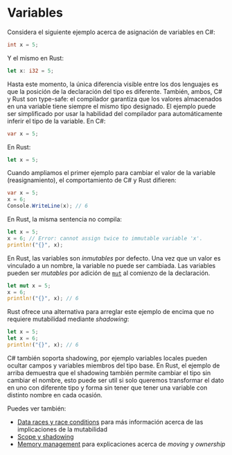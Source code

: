 # Variables

Considera el siguiente ejemplo acerca de asignación de variables en C#:

```csharp
int x = 5;
```

Y el mismo en Rust:

```rust
let x: i32 = 5;
```

Hasta este momento, la única diferencia visible entre los dos lenguajes es que
la posición de la declaración del tipo es diferente. También, ambos, C# y Rust
son type-safe: el compilador garantiza que los valores almacenados en una
variable tiene siempre el mismo tipo designado. El ejemplo puede ser 
simplificado por usar la habilidad del compilador para automáticamente inferir 
el tipo de la variable. En C#:

```csharp
var x = 5;
```

En Rust:

```rust
let x = 5;
```

Cuando ampliamos el primer ejemplo para cambiar el valor de la variable 
(reasignamiento), el comportamiento de C# y Rust difieren:

```csharp
var x = 5;
x = 6;
Console.WriteLine(x); // 6
```

En Rust, la misma sentencia no compila:

```rust
let x = 5;
x = 6; // Error: cannot assign twice to immutable variable 'x'.
println!("{}", x);
```

En Rust, las variables son _inmutables_ por defecto. Una vez que un valor es
vinculado a un nombre, la variable no puede ser cambiada. Las variables pueden 
ser _mutables_ por adición de [`mut`][mut.rs] al comienzo de la declaración.

```rust
let mut x = 5;
x = 6;
println!("{}", x); // 6
```

Rust ofrece una alternativa para arreglar este ejemplo de encima que no requiere
mutabilidad mediante _shadowing_:

```rust
let x = 5;
let x = 6;
println!("{}", x); // 6
```

C# también soporta shadowing, por ejemplo variables locales pueden ocultar 
campos y variables miembros del tipo base. En Rust, el ejemplo de arriba 
demuestra que el shadowing también permite cambiar el tipo sin cambiar el nombre,
esto puede ser util si solo queremos transformar el dato en uno con diferente 
tipo y forma sin tener que tener una variable con distinto nombre en cada ocasión.

Puedes ver también:

- [Data races y race conditions] para más información acerca de las 
  implicaciones de la mutabilidad 
- [Scope y shadowing]
- [Memory management][memory-management-section] para explicaciones acerca de
  _moving_ y _ownership_

[mut.rs]: https://doc.rust-lang.org/std/keyword.mut.html
[memory-management-section]: ../memory-management/index.md
[data races y race conditions]: https://doc.rust-lang.org/nomicon/races.html
[scope y shadowing]: https://doc.rust-lang.org/stable/rust-by-example/variable_bindings/scope.html#scope-and-shadowing
